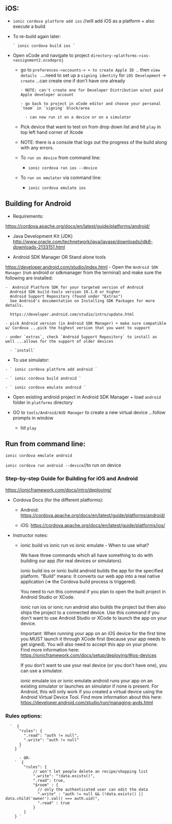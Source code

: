 ## iOS:

  - ` ionic cordova platform add ios ` //will add iOS as a platform + also execute a build

  - To re-build again later:

        ` ionic cordova build ios `


  * Open xCode and navigate to project `directory->platforms->ios->assignment2.xcodeproj`

      * go to `preferences->accounts-> + to create Apple ID `..
          then `view details ` ....need to set up a `signing identity` for `iOS Development` -> `create`
          ...can create one if don't have one already

            - NOTE: can't create one for Developer Distribution w/out paid Apple developer account

            - go back to project in xCode editor and choose your personal `team` in `signing` block/area

              - can now run it on a device or on a simulator

      - Pick device that want to test on from drop down list and hit `play` in top left hand corner of Xcode

      - NOTE: there is a console that logs out the progress of the build along with any errors.

      * To `run on device` from command line:

        - ` ionic cordova run ios --device `

      * To `run on emulator` via command line:

        - ` ionic cordova emulate ios `

## Building for Android

* Requirements:

https://cordova.apache.org/docs/en/latest/guide/platforms/android/

  - Java Development Kit (JDK)
  http://www.oracle.com/technetwork/java/javase/downloads/jdk8-downloads-2133151.html


  - Android SDK Manager OR Stand alone tools

  https://developer.android.com/studio/index.html
    - Open the `Android SDK Manager` (run android or sdkmanager from the terminal) and make sure the following are installed:

    -  Android Platform SDK for your targeted version of Android
      Android SDK build-tools version 19.1.0 or higher
      Android Support Repository (found under "Extras")
      See Android's documentation on Installing SDK Packages for more details.

      https://developer.android.com/studio/intro/update.html

    - pick Android version (in Android SDK Manager) + make sure compatible w/ Cordova ...pick the highest version that you want to support

    - under `extras`, check `Android Support Repository` to install as well ...allows for the support of older devices

      - `install`

   * To use simulator:

    - ` ionic cordova platform add android `

    - ` ionic cordova build android `

    - ` ionic cordova emulate android `

  * Open existing android project in Android SDK Manager + load `android` folder in `platforms` directory

  * GO to `tools/Android/AVD Manager` to create a new virtual device ...follow prompts in window


    - hit `play`

## Run from command line:

  ` ionic cordova emulate android `

  ` ionic cordova run android --device `//to run on device



### Step-by-step Guide for Building for iOS and Android

  https://ionicframework.com/docs/intro/deploying/

  -  Cordova Docs (for the different platforms):

      - Android: https://cordova.apache.org/docs/en/latest/guide/platforms/android/


      - iOS: https://cordova.apache.org/docs/en/latest/guide/platforms/ios/

  * Instructor notes:


     - ionic build  vs ionic run  vs ionic emulate  - When to use what?

        We have three commands which all have something to do with building our app (for real devices or simulators).

        ionic build ios  or ionic build android  builds the app for the specified platform. "Build" means: It converts our web app into a real native application (=> the Cordova build process is triggered).

        You need to run this command if you plan to open the built project in Android Studio or XCode.

        ionic run ios  or ionic run android  also builds the project but then also ships the project to a connected device. Use this command if you don't want to use Android Studio or XCode to launch the app on your device.

        Important: When running your app on an iOS device for the first time you MUST launch it through XCode first (because your app needs to get signed). You will also need to accept this app on your phone. Find more information here: https://ionicframework.com/docs/setup/deploying/#ios-devices

        If you don't want to use your real device (or you don't have one), you can use a simulator.

        ionic emulate ios  or ionic emulate  android runs your app on an existing simulator or launches an simulator if none is present. For Android, this will only work if you created a virtual device using the Android Virtual Device Tool. Find more information about this here: https://developer.android.com/studio/run/managing-avds.html

### Rules options:

      `  {
          "rules": {
            ".read": "auth != null",
            ".write": "auth != null"
          }
        } `

          - OR-
        `  {
            "rules": {
                // won't let people delete an recipe/shopping list
                ".write": "!data.exists()",
                ".read": true,
                "$room" : {
                  // only the authenticated user can edit the data
                  ".write" : "auth != null && (!data.exists() || data.child('owner').val() === auth.uid)",
                  ".read" : true
                }
            }
        } `
